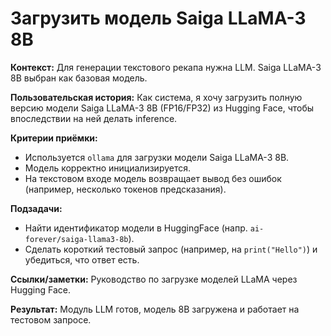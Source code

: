 # **Загрузить модель Saiga LLaMA-3 8B**

**Контекст:** Для генерации текстового рекапа нужна LLM. Saiga LLaMA-3 8B выбран как базовая модель.


**Пользовательская история:** Как система, я хочу загрузить полную версию модели Saiga LLaMA-3 8B (FP16/FP32) из Hugging Face, чтобы впоследствии на ней делать inference.


**Критерии приёмки:**
- Используется `ollama` для загрузки модели Saiga LLaMA-3 8B.
- Модель корректно инициализируется.
- На текстовом входе модель возвращает вывод без ошибок (например, несколько токенов предсказания).


**Подзадачи:**
- Найти идентификатор модели в HuggingFace (напр. `ai-forever/saiga-llama3-8b`).
- Сделать короткий тестовый запрос (например, на `print("Hello")`) и убедиться, что ответ есть.


**Ссылки/заметки:** Руководство по загрузке моделей LLaMA через Hugging Face.

**Результат:** Модуль LLM готов, модель 8B загружена и работает на тестовом запросе.
